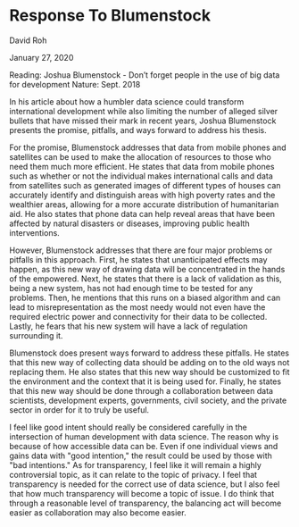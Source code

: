 # Response To Blumenstock 
David Roh 

January 27, 2020

Reading: Joshua Blumenstock - 
Don’t forget people in the use of big data for development Nature: Sept. 2018

  In his article about how a humbler data science could transform international development while also limiting the number of alleged silver bullets that have missed their mark in recent years, Joshua Blumenstock presents the promise, pitfalls, and ways forward to address his thesis. 
  
  
  For the promise, Blumenstock addresses that data from mobile phones and satellites can be used to make the allocation of resources to those who need them much more efficient. He states that data from mobile phones such as whether or not the individual makes international calls and data from satellites such as generated images of different types of houses can accurately identify and distinguish areas with high poverty rates and the wealthier areas, allowing for a more accurate distribution of humanitarian aid. He also states that phone data can help reveal areas that have been affected by natural disasters or diseases, improving public health interventions. 
  
  
  However, Blumenstock addresses that there are four major problems or pitfalls in this approach. First, he states that unanticipated effects may happen, as this new way of drawing data will be concentrated in the hands of the empowered. Next, he states that there is a lack of validation as this, being a new system, has not had enough time to be tested for any problems. Then, he mentions that this runs on a biased algorithm and can lead to misrepresentation as the most needy would not even have the required electric power and connectivity for their data to be collected. Lastly, he fears that his new system will have a lack of regulation surrounding it. 
  
  
  Blumenstock does present ways forward to address these pitfalls. He states that this new way of collecting data should be adding on to the old ways not replacing them. He also states that this new way should be customized to fit the environment and the context that it is being used for. Finally, he states that this new way should be done through a collaboration between data scientists, development experts, governments, civil society, and the private sector in order for it to truly be useful. 
  

I feel like good intent should really be considered carefully in the intersection of human development with data science. The reason why is because of how accessible data can be. Even if one individual views and gains data with "good intention," the result could be used by those with "bad intentions." As for transparency, I feel like it will remain a  highly controversial topic, as it can relate to the topic of privacy. I feel that transparency is needed for the correct use of data science, but I also feel that how much transparency will become a topic of issue. I do think that through a reasonable level of transparency, the balancing act will become easier as collaboration may also become easier. 
    
    
